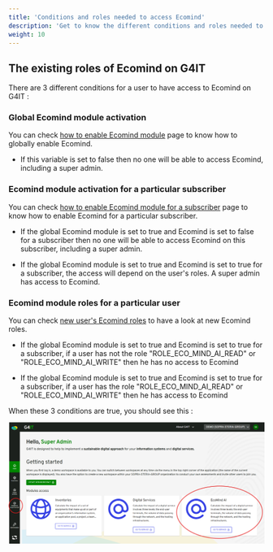 ```yaml
---
title: 'Conditions and roles needed to access Ecomind'
description: 'Get to know the different conditions and roles needed to have access to Ecomind on G4IT'
weight: 10
---
```


## The existing roles of Ecomind on G4IT

There are 3 different conditions for a user to have access to Ecomind on G4IT : 

### Global Ecomind module activation

You can check [how to enable Ecomind module](../../../1-getting-started/3-getting-started-as-a-maintainer/1-how-to/enable_ecomind_module/_index.md) page to know how to globally enable Ecomind. 

- If this variable is set to false then no one will be able to access Ecomind, including a super admin.

### Ecomind module activation for a particular subscriber

You can check [how to enable Ecomind module for a subscriber](../../../1-getting-started/3-getting-started-as-a-maintainer/1-how-to/enable_ecomind_for_a_subscriber/_index.md) page to know how to enable Ecomind for a particular subscriber.

- If the global Ecomind module is set to true and Ecomind is set to false for a subscriber then no one will be able to access Ecomind on this subscriber, including a super admin.

- If the global Ecomind module is set to true and Ecomind is set to true for a subscriber, the access will depend on the user's roles. A super admin has access to Ecomind.

### Ecomind module roles for a particular user

You can check [new user's Ecomind roles](../backend/db/ecomind_roles_management/_index.md) to have a look at new Ecomind roles.

- If the global Ecomind module is set to true and Ecomind is set to true for a subscriber, if a user has not the role "ROLE_ECO_MIND_AI_READ" or "ROLE_ECO_MIND_AI_WRITE" then he has no access to Ecomind

- If the global Ecomind module is set to true and Ecomind is set to true for a subscriber, if a user has the role "ROLE_ECO_MIND_AI_READ" or "ROLE_ECO_MIND_AI_WRITE" then he has access to Ecomind

When these 3 conditions are true, you should see this :   

![All access](images/ecomindallaccess.png)

